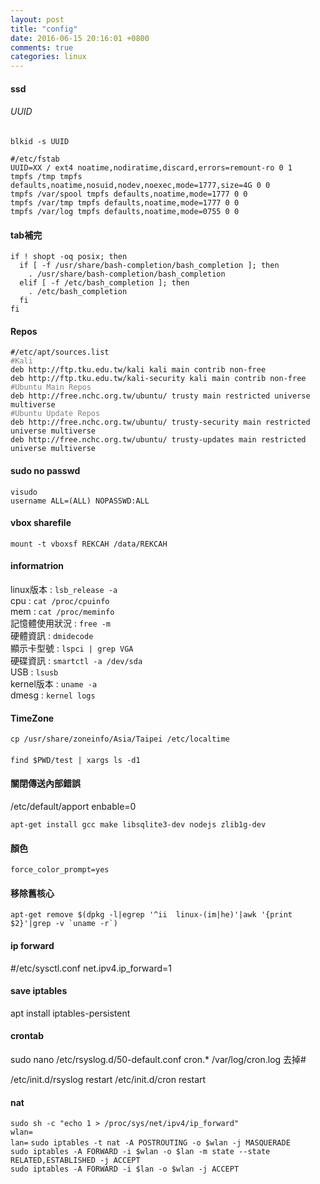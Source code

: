 ```yaml
---
layout: post
title: "config"
date: 2016-06-15 20:16:01 +0800
comments: true
categories: linux
---
```


#### ssd
###### UUID
`blkid -s UUID`
<pre><code>#/etc/fstab
UUID=XX / ext4 noatime,nodiratime,discard,errors=remount-ro 0 1
tmpfs /tmp tmpfs defaults,noatime,nosuid,nodev,noexec,mode=1777,size=4G 0 0
tmpfs /var/spool tmpfs defaults,noatime,mode=1777 0 0
tmpfs /var/tmp tmpfs defaults,noatime,mode=1777 0 0
tmpfs /var/log tmpfs defaults,noatime,mode=0755 0 0
</code></pre>

#### tab補完
<pre><code>if ! shopt -oq posix; then
  if [ -f /usr/share/bash-completion/bash_completion ]; then
    . /usr/share/bash-completion/bash_completion
  elif [ -f /etc/bash_completion ]; then
    . /etc/bash_completion
  fi
fi
</code></pre>

#### Repos
<pre><code>#/etc/apt/sources.list
<font color='grey'>#Kali</font>
deb http://ftp.tku.edu.tw/kali kali main contrib non-free
deb http://ftp.tku.edu.tw/kali-security kali main contrib non-free
<font color='grey'>#Ubuntu Main Repos</font>
deb http://free.nchc.org.tw/ubuntu/ trusty main restricted universe multiverse
<font color='grey'>#Ubuntu Update Repos</font>
deb http://free.nchc.org.tw/ubuntu/ trusty-security main restricted universe multiverse
deb http://free.nchc.org.tw/ubuntu/ trusty-updates main restricted universe multiverse
</code></pre>

#### sudo no passwd
<pre><code>visudo
username ALL=(ALL) NOPASSWD:ALL
</code></pre>

#### vbox sharefile
`mount -t vboxsf REKCAH /data/REKCAH`

#### informatrion
linux版本 : `lsb_release -a`    
cpu : `cat /proc/cpuinfo`  
mem : `cat /proc/meminfo`   
記憶體使用狀況 : `free -m`   
硬體資訊 : `dmidecode`  
顯示卡型號 : `lspci | grep VGA`  
硬碟資訊 :  `smartctl -a /dev/sda`  
USB :  `lsusb`  
kernel版本 : `uname -a`  
dmesg : `kernel logs`  

#### TimeZone
`cp /usr/share/zoneinfo/Asia/Taipei /etc/localtime`

####
`find $PWD/test | xargs ls -d1`

#### 關閉傳送內部錯誤
/etc/default/apport
enbable=0

`apt-get install gcc make libsqlite3-dev nodejs zlib1g-dev`

#### 顏色
`force_color_prompt=yes`

#### 移除舊核心
``apt-get remove $(dpkg -l|egrep '^ii  linux-(im|he)'|awk '{print $2}'|grep -v `uname -r`)``


#### ip forward
 #/etc/sysctl.conf
 net.ipv4.ip_forward=1

#### save iptables
apt install iptables-persistent


#### crontab
sudo nano /etc/rsyslog.d/50-default.conf 
cron.* /var/log/cron.log 去掉#

/etc/init.d/rsyslog restart
/etc/init.d/cron restart

#### nat
`sudo sh -c "echo 1 > /proc/sys/net/ipv4/ip_forward"`  
`wlan=`  
`lan=` 
`sudo iptables -t nat -A POSTROUTING -o $wlan -j MASQUERADE`  
`sudo iptables -A FORWARD -i $wlan -o $lan -m state --state RELATED,ESTABLISHED -j ACCEPT`  
`sudo iptables -A FORWARD -i $lan -o $wlan -j ACCEPT`  



